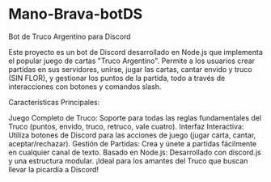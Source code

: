 # Mano-Brava-botDS
Bot de Truco Argentino para Discord

Este proyecto es un bot de Discord desarrollado en Node.js que implementa el popular juego de cartas "Truco Argentino". Permite a los usuarios crear partidas en sus servidores, unirse, jugar las cartas, cantar envido y truco (SIN FLOR), y gestionar los puntos de la partida, todo a través de interacciones con botones y comandos slash.

Características Principales:

Juego Completo de Truco: Soporte para todas las reglas fundamentales del Truco (puntos, envido, truco, retruco, vale cuatro).
Interfaz Interactiva: Utiliza botones de Discord para las acciones de juego (jugar carta, cantar, aceptar/rechazar).
Gestión de Partidas: Crea y únete a partidas fácilmente en cualquier canal de texto.
Basado en Node.js: Desarrollado con discord.js y una estructura modular.
¡Ideal para los amantes del Truco que buscan llevar la picardía a Discord!
